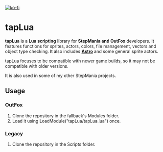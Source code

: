 [![ko-fi](https://ko-fi.com/img/githubbutton_sm.svg)](https://ko-fi.com/W7W32691S)

# tapLua

**tapLua** is a **Lua scripting** library for **StepMania and OutFox** developers.
It features functions for sprites, actors, colors, file management, vectors and object type checking. It also includes [**Astro**](https://github.com/EngineMachiner/Astro) and some general sprite actors.

tapLua focuses to be compatible with newer game builds, so it may not be compatible with older versions.

It is also used in some of my other StepMania projects.

## Usage

### OutFox

  1. Clone the repository in the fallback's Modules folder.
  2. Load it using LoadModule("tapLua/tapLua.lua") once.

### Legacy

  1. Clone the repository in the Scripts folder.
